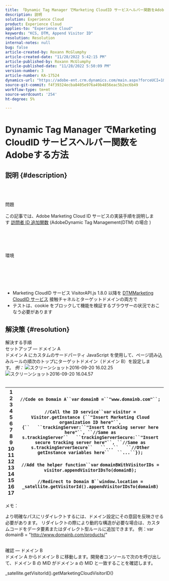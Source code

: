 ```yaml
---
title: 「Dynamic Tag Manager でMarketing CloudID サービスヘルパー関数をAdobeする方法」
description: 説明
solution: Experience Cloud
product: Experience Cloud
applies-to: "Experience Cloud"
keywords: "KCS, DTM, Append Visitor ID"
resolution: Resolution
internal-notes: null
bug: false
article-created-by: Roxann McGlumphy
article-created-date: "11/28/2022 5:42:15 PM"
article-published-by: Roxann McGlumphy
article-published-date: "11/28/2022 5:50:09 PM"
version-number: 3
article-number: KA-17524
dynamics-url: "https://adobe-ent.crm.dynamics.com/main.aspx?forceUCI=1&pagetype=entityrecord&etn=knowledgearticle&id=611123fe-436f-ed11-9561-6045bd006079"
source-git-commit: f4f39324ecba8405e976a49b4856eac5b2ec6b49
workflow-type: tm+mt
source-wordcount: '254'
ht-degree: 5%

---
```


# Dynamic Tag Manager でMarketing CloudID サービスヘルパー関数をAdobeする方法

## 説明 {#description}

<br><br><br>問題<br><br>
この記事では、Adobe Marketing Cloud ID サービスの実装手順を説明します [訪問者 ID 追加関数](https://marketing.adobe.com/resources/help/ja_JP/mcvid/mcvid-appendvisitorid.html) (AdobeDynamic Tag Management(DTM) の場合 )
<br><br><br><br> <br><br>環境<br><br><br><br><br><br>
- Marketing CloudID サービス VisitorAPI.js 1.8.0 以降を [DTMMarketing CloudID サービス](https://marketing.adobe.com/resources/help/en_US/mcvid/mcvid-dtm-implement.html) 接触チャネルとターゲットドメインの両方で
- テストは、cookie をブロックして機能を検証するブラウザーの状況でおこなう必要があります



## 解決策 {#resolution}

解決する手順<br>セットアップ — ドメイン A<br>
ドメイン A にカスタムのサードパーティ JavaScript を使用して、ページ読み込みルールの順次のトップにターゲットドメイン（ドメイン B）を設定します。 *例：*
![スクリーンショット2016-09-20 16.02.25](https://helpx.adobe.com/content/dam/help/en/dtm/kb/how-to-set-marketing-cloud-id-service-helper-function-in-adobe-d/jcr%3acontent/main-pars/image/Screenshot%202016-09-20%2016.02.25.png "スクリーンショット2016-09-20 16.02.25")![スクリーンショット2016-09-20 16.04.57](https://helpx.adobe.com/content/dam/help/en/dtm/kb/how-to-set-marketing-cloud-id-service-helper-function-in-adobe-d/jcr%3acontent/main-pars/image_1393293752/Screenshot%202016-09-20%2016.04.57.png "スクリーンショット2016-09-20 16.04.57")<br> <br>

| 1<br>2<br>3<br>4<br>5<br>6<br>7<br>8<br>9<br>10<br>11<br>12<br>13<br>14<br>15<br>16<br>17 | `//Code on Domain A``var` `domainB =``"www.domainb.com"``;`<br> <br>`//Call the ID service``var` `visitor = Visitor.getInstance (``"Insert Marketing Cloud organization ID here"``,{``   ``trackingServer:``"Insert tracking server here here"``, ``//Same as s.trackingServer``   ``trackingServerSecure:``"Insert secure tracking server here"``, ``//Same as s.trackingServerSecure``   ``...``   ``//Other getInstance variables here``   ``...``});`<br> <br>`//Add the helper function``var` `domainBWithVisitorIDs = visitor.appendVisitorIDsTo(domainB);`<br> <br>`//Redirect to Domain B``window.location = _satellite.getVisitorId().appendVisitorIDsTo(domainB)` |
| --- | --- |


メモ：

より明確なパスにリダイレクトするには、ドメイン設定にその意図を反映させる必要があります。 リダイレクトの際により動的な構造が必要な場合は、カスタムコードをデータ要素またはダイレクト型ルールに追加できます。 例：var domainB = &quot;http://www.domainb.com/products/&quot;


<br>確認 — ドメイン B<br>
ドメイン A からドメイン B に移動します。開発者コンソールで次のを呼び出して、ドメイン B の MID がドメイン a の MID と一致することを確認します。

_satellite.getVisitorId().getMarketingCloudVisitorID()
